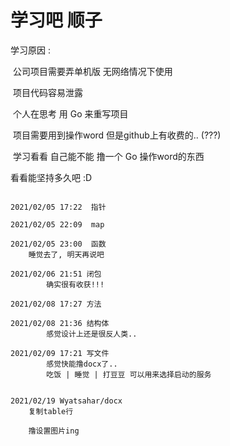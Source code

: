 # 学习吧 顺子

学习原因 :

​	公司项目需要弄单机版  无网络情况下使用 

​	 项目代码容易泄露

​	 个人在思考 用 Go 来重写项目

​	 项目需要用到操作word 但是github上有收费的.. (???)

​	  学习看看 自己能不能 撸一个 Go 操作word的东西



看看能坚持多久吧   :D 

```

2021/02/05 17:22  指针

2021/02/05 22:09  map

2021/02/05 23:00  函数
    睡觉去了, 明天再说吧
    
2021/02/06 21:51 闭包
		确实很有收获!!!

2021/02/08 17:27 方法

2021/02/08 21:36 结构体
        感觉设计上还是很反人类..
        
2021/02/09 17:21 写文件
		感觉快能撸docx了..  
		吃饭 | 睡觉 | 打豆豆 可以用来选择启动的服务


2021/02/19 Wyatsahar/docx
	复制table行

	撸设置图片ing

```

